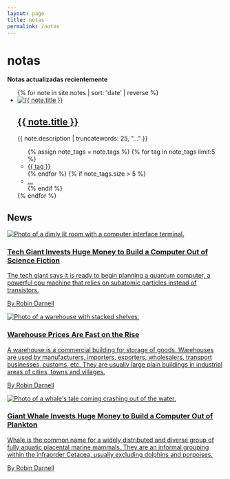 ```yaml
---
layout: page
title: notas
permalink: /notas
---
```

 
 <main class="mw7 center">
  <h1 class="fw1 dark-gray f5 f4-l mt0">notas</h1>
  <strong>Notas actualizadas recientemente</strong>
  <ul class="list pl0">
    {% for note in site.notes | sort: 'date' | reverse %}
    <li class="pa3 pa4-ns mb3">
      <a href="{{ note.url }}" class="db overflow-hidden image-container">
        <img src="{{ note.image }}" alt="{{ note.title }}" class="w-100 mb2 note-image">
      </a>
      <h2 class="fw1 f4 f3-ns"><a href="{{ note.url }}" class="link dim dark-gray">{{ note.title }}</a></h2>
      <p class="measure lh-copy f6 dark-gray tj-ns">{{ note.description | truncatewords: 25, "..." }}</p>
          <ul class="list pl0 flex flex-wrap">
            {% assign note_tags = note.tags %}
            {% for tag in note_tags limit:5 %}
              <li class="mr2 mb2">
                <a href="/tags/{{ tag | slugify }}" class="tag">{{ tag }}</a>
              </li>
            {% endfor %}
            {% if note_tags.size > 5 %}
              <li class="mr2 mb2"><a href="{{ note.url }}" class="tag">...</a></li>
            {% endif %}
          </ul>
        </li>
      {% endfor %}
    </ul>

<section class="mw7 center">
  <h2 class="fw1 ph3 ph0-l">News</h2>
  <article class="bt bb b--black-10">
    <a class="db pv4 ph3 ph0-l no-underline black dim" href="#0">
      <div class="flex flex-column flex-row-ns">
        <div class="pr3-ns mb4 mb0-ns w-100 w-40-ns">
          <img src="http://mrmrs.github.io/photos/cpu.jpg" class="db" alt="Photo of a dimly lit room with a computer interface terminal.">
        </div>
        <div class="w-100 w-60-ns pl3-ns">
          <h1 class="f3 fw1 mt0 lh-title">Tech Giant Invests Huge Money to Build a Computer Out of Science Fiction</h1>
          <p class="f6 f5-l lh-copy">
            The tech giant says it is ready to begin planning a quantum
            computer, a powerful cpu machine that relies on subatomic particles instead
            of transistors.
          </p>
          <p class="f6 lh-copy mv0">By Robin Darnell</p>
        </div>
      </div>
    </a>
  </article>
  <article class="bb b--black-10">
    <a class="db pv4 ph3 ph0-l no-underline black dim" href="#0">
      <div class="flex flex-column flex-row-ns">
        <div class="pr3-ns mb4 mb0-ns w-100 w-40-ns">
          <img src="http://mrmrs.github.io/photos/warehouse.jpg" class="db" alt="Photo of a warehouse with stacked shelves.">
        </div>
        <div class="w-100 w-60-ns pl3-ns">
          <h1 class="f3 fw1 mt0 lh-title">Warehouse Prices Are Fast on the Rise</h1>
          <p class="f6 f5-l lh-copy">
            A warehouse is a commercial building for storage of goods.
            Warehouses are used by manufacturers, importers, exporters,
            wholesalers, transport businesses, customs, etc. They are
            usually large plain buildings in industrial areas of cities,
            towns and villages.
          </p>
          <p class="f6 lh-copy mv0">By Robin Darnell</p>
        </div>
      </div>
    </a>
  </article>
  <article class="bb b--black-10">
    <a class="db pv4 ph3 ph0-l no-underline black dim" href="#0">
      <div class="flex flex-column flex-row-ns">
          <div class="pr3-ns mb4 mb0-ns w-100 w-40-ns">
           <img src="http://mrmrs.github.io/photos/whale.jpg" class="db" alt="Photo of a whale's tale coming crashing out of the water.">
          </div>
          <div class="w-100 w-60-ns pl3-ns">
            <h1 class="f3 fw1 mt0 lh-title">Giant Whale Invests Huge Money to Build a Computer Out of Plankton</h1>
            <p class="f6 f5-l lh-copy">
            Whale is the common name for a widely distributed and diverse
            group of fully aquatic placental marine mammals. They are an
            informal grouping within the infraorder Cetacea, usually
            excluding dolphins and porpoises.
           </p>
            <p class="f6 lh-copy mv0">By Robin Darnell</p>
          </div>
        </div>
      </a>
    </article>
  </section>
  </main>

<style>
  .wrapper {
    max-width: 46em;
  }
</style>
